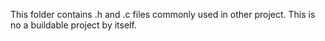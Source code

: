 This folder contains .h and .c files commonly used in other project.
This is no a buildable project by itself.
